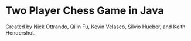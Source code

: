 Two Player Chess Game in Java
=========

Created by Nick Ottrando, Qilin Fu, Kevin Velasco, Silvio Hueber, and Keith Hendershot.



